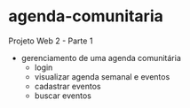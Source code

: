 # agenda-comunitaria
Projeto Web 2 - Parte 1


- gerenciamento de uma agenda comunitária
    - login
    - visualizar agenda semanal e eventos
    - cadastrar eventos
    - buscar eventos
